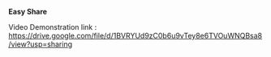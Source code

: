 <b>Easy Share</b>

Video Demonstration link : https://drive.google.com/file/d/1BVRYUd9zC0b6u9vTey8e6TVOuWNQBsa8/view?usp=sharing
